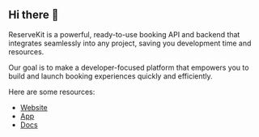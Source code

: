 ## Hi there 👋

ReserveKit is a powerful, ready-to-use booking API and backend that integrates seamlessly into any project, saving you development time and resources.

Our goal is to make a developer-focused platform that empowers you to build and launch booking experiences quickly and efficiently.

Here are some resources:
- [Website](https://reservekit.io)
- [App](https://app.reservekit.io)
- [Docs](https://docs.reservekit.io)
